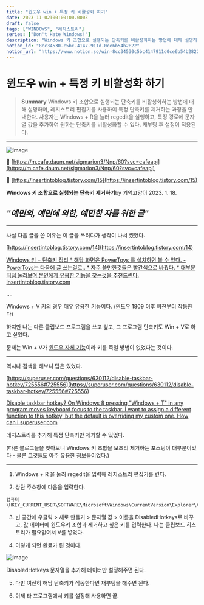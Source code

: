 ```yaml
---
title: "윈도우 win + 특정 키 비활성화 하기"
date: 2023-11-02T00:00:00.000Z
draft: false
tags: ["WINDOWS", "레지스트리"]
series: ["Don't Hate Windows!"]
description: "Windows 키 조합으로 실행되는 단축키를 비활성화하는 방법에 대해 설명하며, 레지스트리 편집기를 사용하여 특정 단축키를 제거하는 과정을 안내한다. 사용자는 Windows + R을 눌러 regedit을 실행하고, 특정 경로에 문자열 값을 추가하여 원하는 단축키를 비활성화할 수 있다. 재부팅 후 설정이 적용된다."
notion_id: "8cc34530-c5bc-4147-911d-0ce6b54b2822"
notion_url: "https://www.notion.so/win-8cc34530c5bc4147911d0ce6b54b2822"
---
```


# 윈도우 win + 특정 키 비활성화 하기

> **Summary**
> Windows 키 조합으로 실행되는 단축키를 비활성화하는 방법에 대해 설명하며, 레지스트리 편집기를 사용하여 특정 단축키를 제거하는 과정을 안내한다. 사용자는 Windows + R을 눌러 regedit을 실행하고, 특정 경로에 문자열 값을 추가하여 원하는 단축키를 비활성화할 수 있다. 재부팅 후 설정이 적용된다.

---

![Image](https://prod-files-secure.s3.us-west-2.amazonaws.com/09ccd4d5-876c-4bba-bbdf-cc77a0a11257/11cd1f3c-70bb-4ab7-9e2c-2f1936e43f10/Untitled.png?X-Amz-Algorithm=AWS4-HMAC-SHA256&X-Amz-Content-Sha256=UNSIGNED-PAYLOAD&X-Amz-Credential=ASIAZI2LB4662SQDAQH6%2F20250724%2Fus-west-2%2Fs3%2Faws4_request&X-Amz-Date=20250724T083715Z&X-Amz-Expires=3600&X-Amz-Security-Token=IQoJb3JpZ2luX2VjEAAaCXVzLXdlc3QtMiJIMEYCIQD7w1ImqsaYtX%2FjvBXkUBGs8TsDspYHf5juj7Q%2BToDu3gIhAODS3epv3D19jNypPIYE8eQngOfict8xgF99%2FXE3%2Fsi3Kv8DCCkQABoMNjM3NDIzMTgzODA1IgxxXgryClPRt%2FcJdXsq3AM6QHurRW5CBXOYtlO3GyocdmkYc4oc1wJU8buQCsu6WlvIsfJsKOJwbxo%2BnZYbX20XoQu2NwxTYOz6XSyc130dAc%2BPH4azSY%2FjWnpY%2FbAVWjiPt5Lx5uaOP1qZbtq%2FVBHnX4GOzEZpn55CaBV9mcQav4WZX8%2BuNVDq7FOxe%2FaSVJfH%2But%2F99eeGnmXfu49p8mHO60vdsUJhIZpxSQb5Qrwcfco1kPU3W5Y4ZyUta4o6LfZaj7lWapHyfSTdbMpvt06nm%2FkO9B5U0PSHxZKBB7Pa1eSrdm4rHjYgMCp8ExR%2BWEfbTFVSlEffVwqxSJUILeEm323fdZf%2BLBPzziA8g8h7IdwPwU%2FJvrsOdFjPVxbNU46no5ccCPz%2BPb22hyLqA%2BZaedgNqInBPP8xSVMzlELzvtSG0VLTcHbbmGtftNrxpY10t8DPE0oTXq5Cie%2FillbBJWCo%2Fjs9xbsYtNFR93BziXDpEIoPWRdZm7Ac49tWpWLmwbB7WJZHb%2BMpX9GvzIsXiuuo7liRkDlmqlYt8bS9gHogQd%2Bu1yz1RqHCgzEdhS8EzJg2UBwkQviFWQgJuGuEmooV%2BEw%2FVHknRTcnZYJAlmcCyPibDlmvqBv5YjgjzcaFyn3QuEZM%2FBqlTCa0IfEBjqkAagVf9VoMoVtWuGB9DNZxglk4XmfdzYXld9Fjk07EccT5NF2yG8bBy90WKKQ8giOCqxIzYEGlI4doe4NWieB2rb0xEXUlhqta7Geu0QYo5ZLdA2ZCU9NZmIbqTj26nDbNtpiLY1wRf5EDENHgiLOEttyYkV3FT%2FcO9KFU8mB9SakC36ACdIckCyul7v4LGdmc7KeZL1MJqJeLzimT%2BvGT5vFUxyW&X-Amz-Signature=f6f409f53b32a558636046a87389d281595fdd5c8293adc054f929a1c04e64f8&X-Amz-SignedHeaders=host&x-amz-checksum-mode=ENABLED&x-id=GetObject)

🔗 [https://m.cafe.daum.net/sigmarion3/Nnp/60?svc=cafeapi](https://m.cafe.daum.net/sigmarion3/Nnp/60?svc=cafeapi)

🔗 [https://insertintoblog.tistory.com/15](https://insertintoblog.tistory.com/15)

**Windows 키 조합으로 실행되는 단축키 제거하기**by 기억고양이 2023. 1. 18.

## *"예민의, 예민에 의한, 예민한 자를 위한 글"*

---

사실 다음 글을 쓴 이유는 이 글을 쓰려다가 생각이 나서 썼었다.

[https://insertintoblog.tistory.com/14](https://insertintoblog.tistory.com/14)

[](https://insertintoblog.tistory.com/14)[
](https://insertintoblog.tistory.com/14)[Windows 키 + 단축키 정리](https://insertintoblog.tistory.com/14)[
](https://insertintoblog.tistory.com/14)[* 해당 화면은 PowerToys 를 설치하면 볼 수 있다. - PowerToys는 다음에 글 쓰는걸로.. * 자주 쓸만한것들은 빨간색으로 바꿨다. * 대부분 직접 눌러보며 본인에게 유용한 기능을 찾는것을 추천드린다.](https://insertintoblog.tistory.com/14)[
](https://insertintoblog.tistory.com/14)[insertintoblog.tistory.com](https://insertintoblog.tistory.com/14)

....

Windows + V 키의 경우 매우 유용한 기능이다. (윈도우 1809 이후 버전부터 작동한다)

하지만 나는 다른 클립보드 프로그램을 쓰고 싶고, 그 프로그램 단축키도 Win + V로 하고 싶었다.

문제는 Win + V가 <u>윈도우 자체 기능</u>이라 키를 죽일 방법이 없었다는 것이다.

---

역시나 검색을 해보니 답은 있었다.

[https://superuser.com/questions/630112/disable-taskbar-hotkey/725556#725556](https://superuser.com/questions/630112/disable-taskbar-hotkey/725556#725556)

[](https://superuser.com/questions/630112/disable-taskbar-hotkey/725556#725556)[
](https://superuser.com/questions/630112/disable-taskbar-hotkey/725556#725556)[Disable taskbar hotkey?](https://superuser.com/questions/630112/disable-taskbar-hotkey/725556#725556)[
](https://superuser.com/questions/630112/disable-taskbar-hotkey/725556#725556)[On Windows 8 pressing "Windows + T" in any program moves keyboard focus to the taskbar. I want to assign a different function to this hotkey, but the default is overriding my custom one. How can I](https://superuser.com/questions/630112/disable-taskbar-hotkey/725556#725556)[
](https://superuser.com/questions/630112/disable-taskbar-hotkey/725556#725556)[superuser.com](https://superuser.com/questions/630112/disable-taskbar-hotkey/725556#725556)

레지스트리를 추가해 특정 단축키만 제거할 수 있었다.

(다른 블로그들을 찾아보니 Windows 키 조합을 모조리 제거하는 포스팅이 대부분이었다 - 물론 그것들도 아주 유용한 정보들이었다.)

---

1. Windows + R 을 눌러 regedit을 입력해 레지스트리 편집기를 킨다.

2. 상단 주소창에 다음을 입력한다.

```plain text
컴퓨터\HKEY_CURRENT_USER\SOFTWARE\Microsoft\Windows\CurrentVersion\Explorer\Advanced
```

3. 빈 공간에 우클릭 > 새로 만들기 > 문자열 값 > 이름을 DisabledHotkeys로 바꾸고, 값 데이터에 윈도우키 조합과 제거하고 싶은 키를 입력한다. 나는 클립보드 히스토리가 필요없어서 V를 넣었다.

4. 이렇게 되면 완료가 된 것이다.

![Image](https://blog.kakaocdn.net/dn/cuHcG1/btrWw64n3zf/cahwtX19KIBqphSG6RvZS0/img.png)

DisabledHotkeys 문자열을 추가해 데이터만 설정해주면 된다.

5. 다만 여전히 해당 단축키가 작동한다면 재부팅을 해주면 된다.

6. 이제 타 프로그램에서 키를 설정해 사용하면 끝.

